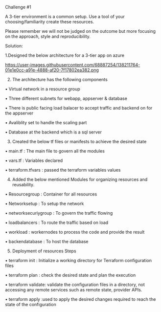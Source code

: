 Challenge #1

A 3-tier environment is a common setup. Use a tool of your choosing/familiarity create these resources. 

Please remember we will not be judged on the outcome but more focusing on the approach, style and reproducibility.


Solution:

1.Designed the below architecture for a 3-tier app on azure

https://user-images.githubusercontent.com/68887254/138211764-01e1e0cc-a91e-4888-af20-7f17802ea382.png


2. The architecture has the following components

•	Virtual network in a resource group 

•	Three different subnets for webapp, appserver & database

•	There is public facing load balacer to accept traffic and backend on for the appserver

•	Avaliblity set to handle the scaling part

•	Database at the backend which is a sql server

3. Created the below tf files or manifests to achieve the desired state

•	main.tf                          : The main file to govern all the modules

•	vars.tf                            : Variables declared

•	terraform.tfvars          : passed the terraform variables values

4. Added the below mentioned Modules for organizing resources and reusability.

•	Resourcegroup  : Container for all resources

•	Networksetup : To setup the network

•	networksecuriygroup  : To govern the traffic flowing

•	loadbalancers : To route the traffic based on load

•	workload : workernodes to process the code and provide the result

•	backendatabase  : To host the database 

5. Deployment of resources
Steps

•	terraform init : Initialize a working directory for Terraform configuration files

•	terraform plan : check the desired state and plan the execution

•	terraform validate: validate the configuration files in a directory, not accessing any remote services such as remote state, provider APIs.

•	terraform apply :used to apply the desired changes required to reach the state of the configuration

